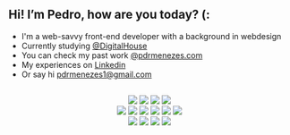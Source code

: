 ## Hi! I’m Pedro, how are you today? (:
- I'm a web-savvy front-end developer with a background in webdesign
- Currently studying <a href="https://www.digitalhouse.com/">@DigitalHouse</a>
- You can check my past work <a href="https://www.pdrmenezes.com">@pdrmenezes.com</a>
- My experiences on <a href="https://www.linkedin.com/in/pdrmenezes/">Linkedin</a>
- Or say hi pdrmenezes1@gmail.com

##

<div align="center">
  <img src="https://img.shields.io/badge/HTML-323330?style=for-the-badge&logo=html5&logoColor=E34F26"/>
  <img src="https://img.shields.io/badge/CSS-323330?&style=for-the-badge&logo=css3&logoColor=1572B6"/>
  <img src="https://img.shields.io/badge/JavaScript-323330?style=for-the-badge&logo=javascript&logoColor=F7DF1E"/>
  <img src="https://img.shields.io/badge/TypeScript-323330?style=for-the-badge&logo=typescript&logoColor=007ACC"/>
  </br>
  <img src="https://img.shields.io/badge/React-323330?style=for-the-badge&logo=react&logoColor=61DAFB"/>
  <img src="https://img.shields.io/badge/Next.js-323330?style=for-the-badge&logo=nextdotjs&logoColor=white"/>
  <img src="https://img.shields.io/badge/Redux-323330?style=for-the-badge&logo=redux&logoColor=764abc"/>
  <img src="https://img.shields.io/badge/MongoDB-323330?style=for-the-badge&logo=mongodb&logoColor=4EA94B"/>
  <img src="https://img.shields.io/badge/MySQL-323330?style=for-the-badge&logo=mysql&logoColor=white"/>
  <img src="https://img.shields.io/badge/Node.js-323330?style=for-the-badge&logo=node.js&logoColor=43853D"/>
  </br>    
  <img src="https://img.shields.io/badge/Tailwind_CSS-323330?style=for-the-badge&logo=tailwind-css&logoColor=38B2AC"/>
  <img src="https://img.shields.io/badge/Material--UI-323330?style=for-the-badge&logo=mui&logoColor=0081CB"/>
  <img src="https://img.shields.io/badge/styled--components-323330?style=for-the-badge&logo=styled-components&logoColor=DB7093"/>
  <img src="https://img.shields.io/badge/Jest-323330?style=for-the-badge&logo=Jest&logoColor=c21325"/>
</div>
